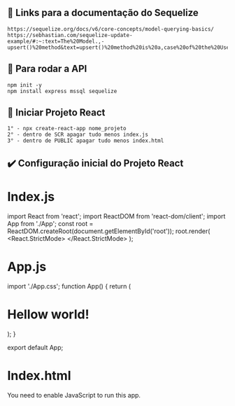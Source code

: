 ## 📁 Links para a documentação do Sequelize 
    https://sequelize.org/docs/v6/core-concepts/model-querying-basics/
    https://sebhastian.com/sequelize-update-example/#:~:text=The%20Model.,-upsert()%20method&text=upsert()%20method%20is%20a,case%20of%20the%20Users%20table.
    
    
## 🔨 Para rodar a API
    npm init -y
    npm install express mssql sequelize

## 🔨 Iniciar Projeto React
    1° - npx create-react-app nome_projeto
    2° - dentro de SCR apagar tudo menos index.js
    3° - dentro de PUBLIC apagar tudo menos index.html


## ✔️ Configuração inicial do Projeto React

# Index.js
import React from 'react';
import ReactDOM from 'react-dom/client';
import App from './App';
const root = ReactDOM.createRoot(document.getElementById('root'));
root.render(
<React.StrictMode>
<App />
</React.StrictMode>
);

# App.js

import './App.css';
function App() {
    return (
        <h1>Hellow world!</h1>
    );
}

export default App;


# Index.html
<!DOCTYPE html>
<html lang="pt-BR">
    <head>
        <meta charset="UTF-8">
        <meta http-equiv="X-UA-Compatible" content="IE=edge">
        <meta name="viewport" content="width=device-width, initial-scale=1.0">
        <title>Exemplo</title>
    </head>
    <body>
        <noscript>You need to enable JavaScript to run this app.</noscript>
        <div id="root"></div>
    </body>
</html>


